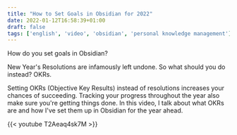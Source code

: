 ```yaml
---
title: "How to Set Goals in Obsidian for 2022"
date: 2022-01-12T16:58:39+01:00
draft: false
tags: ['english', 'video', 'obsidian', 'personal knowledge management']
---
```

How do you set goals in Obsidian? 

New Year's Resolutions are infamously left undone. So what should you do instead? OKRs. 

Setting OKRs (Objective Key Results) instead of resolutions increases your chances of succeeding. Tracking your progress throughout the year also make sure you're getting things done. In this video, I talk about what OKRs are and how I've set them up in Obsidian for the year ahead.

{{< youtube T2Aeaq4sk7M >}}